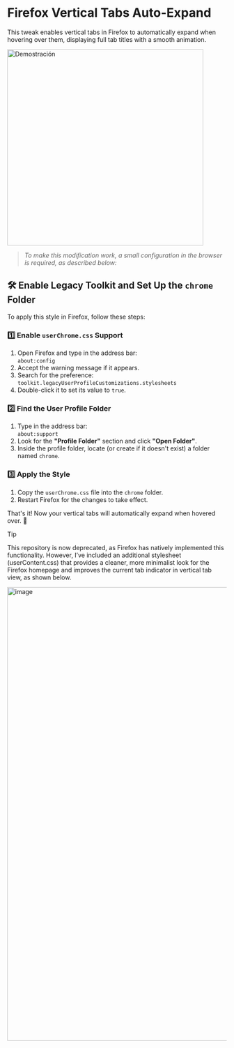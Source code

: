 # Firefox Vertical Tabs Auto-Expand  

This tweak enables vertical tabs in Firefox to automatically expand when hovering over them, displaying full tab titles with a smooth animation.  

<img src="/demonstration.gif" alt="Demostración" width="450" />


>*To make this modification work, a small configuration in the browser is required, as described below:*

## 🛠️ Enable Legacy Toolkit and Set Up the `chrome` Folder  

To apply this style in Firefox, follow these steps:  

### 1️⃣ Enable `userChrome.css` Support  
1. Open Firefox and type in the address bar:  
`about:config`
2. Accept the warning message if it appears.  
3. Search for the preference:  
`toolkit.legacyUserProfileCustomizations.stylesheets`
4. Double-click it to set its value to `true`.  

### 2️⃣ Find the User Profile Folder  
1. Type in the address bar:  
`about:support`
2. Look for the **"Profile Folder"** section and click **"Open Folder"**.  
3. Inside the profile folder, locate (or create if it doesn't exist) a folder named `chrome`.  

### 3️⃣ Apply the Style  
1. Copy the `userChrome.css` file into the `chrome` folder.  
2. Restart Firefox for the changes to take effect.  

That's it! Now your vertical tabs will automatically expand when hovered over. 🚀  

>[!tip]
>This repository is now deprecated, as Firefox has natively implemented this functionality.
>However, I’ve included an additional stylesheet (userContent.css) that provides a cleaner, more minimalist look for the Firefox homepage and improves the current tab indicator in vertical tab view, as shown below.

<img width="1919" height="1041" alt="image" src="https://github.com/user-attachments/assets/10727147-7f74-4eff-9a66-aca2c8681e19" />
